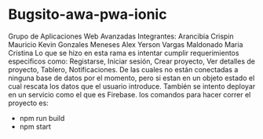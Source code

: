 # Bugsito-awa-pwa-ionic
Grupo de Aplicaciones Web Avanzadas
Integrantes:
      Arancibia Crispin Mauricio Kevin
      Gonzales Meneses Alex Yerson
      Vargas Maldonado Maria Cristina
Lo que se hizo en esta rama es intentar cumplir requerimientos especificos como: Registarse, Iniciar sesión, Crear proyecto, Ver detalles de proyecto, Tablero, Notificaciones.
De las cuales no están conectadas a ninguna base de datos por el momento, pero si estan en un objeto estado el cual rescata los datos que el usuario introduce. También se intento deployar en un servicio como el que es Firebase.
los comandos para hacer correr el proyecto es: 
* npm run build
* npm start
